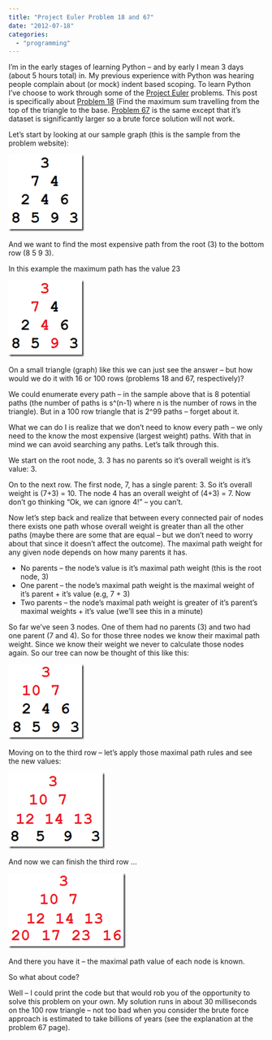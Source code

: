```yaml
---
title: "Project Euler Problem 18 and 67"
date: "2012-07-18"
categories: 
  - "programming"
---
```


I’m in the early stages of learning Python – and by early I mean 3 days (about 5 hours total) in. My previous experience with Python was hearing people complain about (or mock) indent based scoping. To learn Python I’ve choose to work through some of the [Project Euler](http://projecteuler.net) problems. This post is specifically about [Problem 18](http://projecteuler.net) (Find the maximum sum travelling from the top of the triangle to the base. [Problem 67](http://projecteuler.net/problem=67) is the same except that it’s dataset is significantly larger so a brute force solution will not work.

Let’s start by looking at our sample graph (this is the sample from the problem website):

[![tree1](/images/archive/tree1_thumb.png "tree1")](http://www.roberthorvick.com/wp-content/uploads/2012/07/tree1.png)

And we want to find the most expensive path from the root (3) to the bottom row (8 5 9 3).

In this example the maximum path has the value 23

[![tree2](/images/archive/tree2_thumb.png "tree2")](http://www.roberthorvick.com/wp-content/uploads/2012/07/tree2.png)

On a small triangle (graph) like this we can just see the answer – but how would we do it with 16 or 100 rows (problems 18 and 67, respectively)?

We could enumerate every path – in the sample above that is 8 potential paths (the number of paths is s^(n-1) where n is the number of rows in the triangle). But in a 100 row triangle that is 2^99 paths – forget about it.

What we can do I is realize that we don’t need to know every path – we only need to the know the most expensive (largest weight) paths. With that in mind we can avoid searching any paths. Let’s talk through this.

We start on the root node, 3. 3 has no parents so it’s overall weight is it’s value: 3.

On to the next row. The first node, 7, has a single parent: 3. So it’s overall weight is (7+3) = 10. The node 4 has an overall weight of (4+3) = 7. Now don’t go thinking “Ok, we can ignore 4!” – you can’t.

Now let’s step back and realize that between every connected pair of nodes there exists one path whose overall weight is greater than all the other paths (maybe there are some that are equal – but we don’t need to worry about that since it doesn’t affect the outcome). The maximal path weight for any given node depends on how many parents it has.

- No parents – the node’s value is it’s maximal path weight (this is the root node, 3)
- One parent – the node’s maximal path weight is the maximal weight of it’s parent + it’s value (e.g, 7 + 3)
- Two parents – the node’s maximal path weight is greater of it’s parent’s maximal weights + it’s value (we’ll see this in a minute)

So far we’ve seen 3 nodes. One of them had no parents (3) and two had one parent (7 and 4). So for those three nodes we know their maximal path weight. Since we know their weight we never to calculate those nodes again. So our tree can now be thought of this like this:

[![tree3](/images/archive/tree3_thumb.png "tree3")](http://www.roberthorvick.com/wp-content/uploads/2012/07/tree3.png)

Moving on to the third row – let’s apply those maximal path rules and see the new values:

[![tree4](/images/archive/tree4_thumb.png "tree4")](http://www.roberthorvick.com/wp-content/uploads/2012/07/tree4.png)

And now we can finish the third row …

[![tree5](/images/archive/tree5_thumb.png "tree5")](http://www.roberthorvick.com/wp-content/uploads/2012/07/tree5.png)

And there you have it – the maximal path value of each node is known.

So what about code?

Well – I could print the code but that would rob you of the opportunity to solve this problem on your own. My solution runs in about 30 milliseconds on the 100 row triangle – not too bad when you consider the brute force approach is estimated to take billions of years (see the explanation at the problem 67 page).
